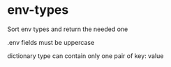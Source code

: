 # env-types

Sort env types and return the needed one

.env fields must be uppercase

dictionary type can contain only one pair of key: value
